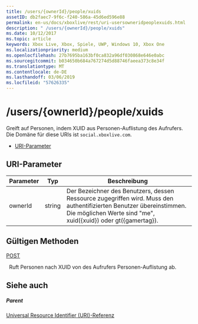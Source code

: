 ```yaml
---
title: /users/{ownerId}/people/xuids
assetID: db2faec7-9f6c-f240-586a-45d6ed596e88
permalink: en-us/docs/xboxlive/rest/uri-usersowneridpeoplexuids.html
description: " /users/{ownerId}/people/xuids"
ms.date: 10/12/2017
ms.topic: article
keywords: Xbox Live, Xbox, Spiele, UWP, Windows 10, Xbox One
ms.localizationpriority: medium
ms.openlocfilehash: 27b7695ba163bf0ca832a96df030868e646e0abc
ms.sourcegitcommit: b034650b684a767274d5d88746faeea373c8e34f
ms.translationtype: MT
ms.contentlocale: de-DE
ms.lasthandoff: 03/06/2019
ms.locfileid: "57626335"
---
```

# <a name="usersowneridpeoplexuids"></a>/users/{ownerId}/people/xuids
Greift auf Personen, indem XUID aus Personen-Auflistung des Aufrufers. Die Domäne für diese URIs ist `social.xboxlive.com`.
 
  * [URI-Parameter](#ID4EV)
 
<a id="ID4EV"></a>

 
## <a name="uri-parameters"></a>URI-Parameter
 
| Parameter| Typ| Beschreibung| 
| --- | --- | --- | 
| ownerId| string| Der Bezeichner des Benutzers, dessen Ressource zugegriffen wird. Muss den authentifizierten Benutzer übereinstimmen. Die möglichen Werte sind "me", xuid({xuid}) oder gt({gamertag}).| 
  
<a id="ID4EOB"></a>

 
## <a name="valid-methods"></a>Gültigen Methoden

[POST](uri-usersowneridpeoplexuidspost.md)

&nbsp;&nbsp;Ruft Personen nach XUID von des Aufrufers Personen-Auflistung ab.
 
<a id="ID4EYB"></a>

 
## <a name="see-also"></a>Siehe auch
 
<a id="ID4E1B"></a>

 
##### <a name="parent"></a>Parent 

[Universal Resource Identifier (URI)-Referenz](../atoc-xboxlivews-reference-uris.md)

   